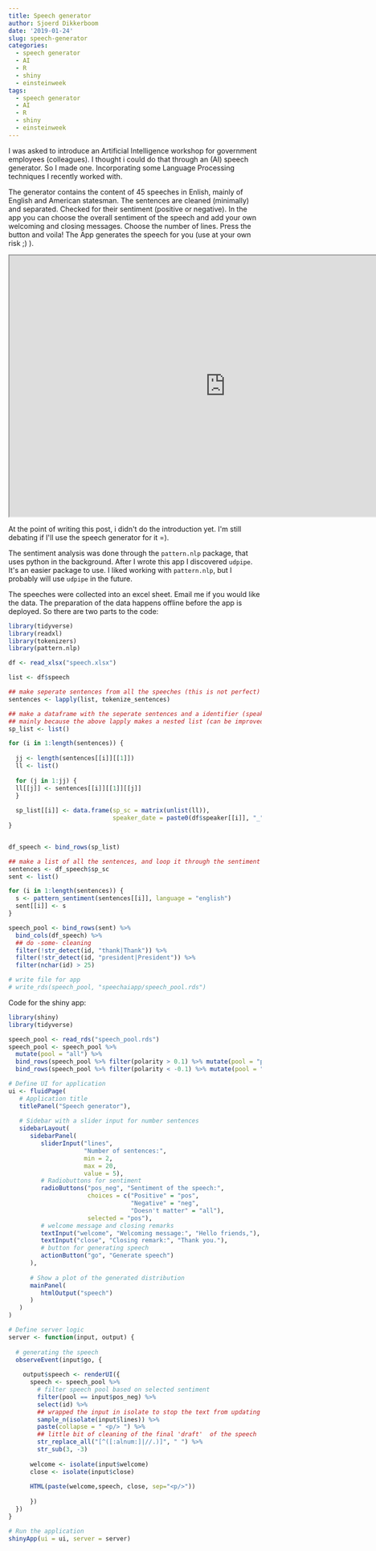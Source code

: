 ```yaml
---
title: Speech generator
author: Sjoerd Dikkerboom
date: '2019-01-24'
slug: speech-generator
categories:
  - speech generator
  - AI
  - R
  - shiny
  - einsteinweek
tags:
  - speech generator
  - AI
  - R
  - shiny
  - einsteinweek
---
```


I was asked to introduce an Artificial Intelligence workshop for government employees (colleagues). I thought i could do that through an (AI) speech generator. So I made one. Incorporating some Language Processing techniques I recently worked with.

The generator contains the content of 45 speeches in Enlish, mainly of English and American statesman. The sentences are cleaned (minimally) and separated. Checked for their sentiment (positive or negative). In the app you can choose the overall sentiment of the speech and add your own welcoming and closing messages. Choose the number of lines. Press the button and voila! The App generates the speech for you (use at your own risk ;) ).

<iframe width="860" height="520" src="https://sjoerd.shinyapps.io/speechapp/"></iframe>

At the point of writing this post, i didn't do the introduction yet. I'm still debating if I'll use the speech generator for it =). 

The sentiment analysis was done through the `pattern.nlp` package, that uses python in the background. After I wrote this app I discovered `udpipe`. It's an easier package to use. I liked working with `pattern.nlp`, but I probably will use `udpipe` in the future.

The speeches were collected into an excel sheet. Email me if you would like the data. The preparation of the data happens offline before the app is deployed. So there are two parts to the code:



```r
library(tidyverse)
library(readxl)
library(tokenizers)
library(pattern.nlp)

df <- read_xlsx("speech.xlsx") 

list <- df$speech

## make seperate sentences from all the speeches (this is not perfect)
sentences <- lapply(list, tokenize_sentences)

## make a dataframe with the seperate sentences and a identifier (speaker + date)
## mainly because the above lapply makes a nested list (can be improved).
sp_list <- list()

for (i in 1:length(sentences)) {
  
  jj <- length(sentences[[i]][[1]])
  ll <- list()
  
  for (j in 1:jj) {
  ll[[j]] <- sentences[[i]][[1]][[j]]
  }
  
  sp_list[[i]] <- data.frame(sp_sc = matrix(unlist(ll)),
                             speaker_date = paste0(df$speaker[[i]], "_", df$date[[i]]))
}


df_speech <- bind_rows(sp_list)

## make a list of all the sentences, and loop it through the sentiment function
sentences <- df_speech$sp_sc
sent <- list()

for (i in 1:length(sentences)) {
  s <- pattern_sentiment(sentences[[i]], language = "english")
  sent[[i]] <- s
}

speech_pool <- bind_rows(sent) %>% 
  bind_cols(df_speech) %>% 
  ## do -some- cleaning
  filter(!str_detect(id, "thank|Thank")) %>% 
  filter(!str_detect(id, "president|President")) %>% 
  filter(nchar(id) > 25)

# write file for app
# write_rds(speech_pool, "speechaiapp/speech_pool.rds")
```

Code for the shiny app:


```r
library(shiny)
library(tidyverse)

speech_pool <- read_rds("speech_pool.rds") 
speech_pool <- speech_pool %>% 
  mutate(pool = "all") %>% 
  bind_rows(speech_pool %>% filter(polarity > 0.1) %>% mutate(pool = "pos")) %>% 
  bind_rows(speech_pool %>% filter(polarity < -0.1) %>% mutate(pool = "neg"))

# Define UI for application
ui <- fluidPage(
   # Application title
   titlePanel("Speech generator"),
   
   # Sidebar with a slider input for number sentences
   sidebarLayout(
      sidebarPanel(
         sliderInput("lines",
                     "Number of sentences:",
                     min = 2,
                     max = 20,
                     value = 5),
         # Radiobuttons for sentiment
         radioButtons("pos_neg", "Sentiment of the speech:",
                      choices = c("Positive" = "pos",
                                  "Negative" = "neg",
                                  "Doesn't matter" = "all"),
                      selected = "pos"),
         # welcome message and closing remarks
         textInput("welcome", "Welcoming message:", "Hello friends,"),
         textInput("close", "Closing remark:", "Thank you."),
         # button for generating speech
         actionButton("go", "Generate speech")
      ),
      
      # Show a plot of the generated distribution
      mainPanel(
         htmlOutput("speech")
      )
   )
)

# Define server logic 
server <- function(input, output) {
  
  # generating the speech
  observeEvent(input$go, {
    
    output$speech <- renderUI({
      speech <- speech_pool %>%
        # filter speech pool based on selected sentiment
        filter(pool == input$pos_neg) %>% 
        select(id) %>%
        ## wrapped the input in isolate to stop the text from updating automaticly when input$lines changes
        sample_n(isolate(input$lines)) %>% 
        paste(collapse = " <p/> ") %>% 
        ## little bit of cleaning of the final 'draft'  of the speech
        str_replace_all("[^([:alnum:]|//.)]", " ") %>%
        str_sub(3, -3)
      
      welcome <- isolate(input$welcome)
      close <- isolate(input$close)
      
      HTML(paste(welcome,speech, close, sep="<p/>"))
      
      })
  })
}

# Run the application 
shinyApp(ui = ui, server = server)
```


